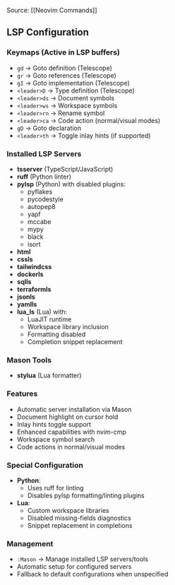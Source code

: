 Source: [[Neovim Commands]]
## LSP Configuration

### Keymaps (Active in LSP buffers)
- `gd` -> Goto definition (Telescope)
- `gr` -> Goto references (Telescope)
- `gI` -> Goto implementation (Telescope)
- `<leader>D` -> Type definition (Telescope)
- `<leader>ds` -> Document symbols
- `<leader>ws` -> Workspace symbols
- `<leader>rn` -> Rename symbol
- `<leader>ca` -> Code action (normal/visual modes)
- `gD` -> Goto declaration
- `<leader>th` -> Toggle inlay hints (if supported)

### Installed LSP Servers
- **tsserver** (TypeScript/JavaScript)
- **ruff** (Python linter)
- **pylsp** (Python) with disabled plugins:
  - pyflakes
  - pycodestyle
  - autopep8
  - yapf
  - mccabe
  - mypy
  - black
  - isort
- **html**
- **cssls**
- **tailwindcss**
- **dockerls**
- **sqlls**
- **terraformls**
- **jsonls**
- **yamlls**
- **lua_ls** (Lua) with:
  - LuaJIT runtime
  - Workspace library inclusion
  - Formatting disabled
  - Completion snippet replacement

### Mason Tools
- **stylua** (Lua formatter)

### Features
- Automatic server installation via Mason
- Document highlight on cursor hold
- Inlay hints toggle support
- Enhanced capabilities with nvim-cmp
- Workspace symbol search
- Code actions in normal/visual modes

### Special Configuration
- **Python**:
  - Uses ruff for linting
  - Disables pylsp formatting/linting plugins
- **Lua**:
  - Custom workspace libraries
  - Disabled missing-fields diagnostics
  - Snippet replacement in completions

### Management
- `:Mason` -> Manage installed LSP servers/tools
- Automatic setup for configured servers
- Fallback to default configurations when unspecified